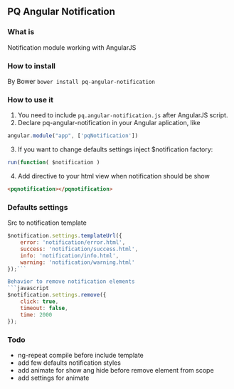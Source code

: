 ## PQ Angular Notification

### What is
Notification module working with AngularJS

### How to install

By Bower
`bower install pq-angular-notification`

### How to use it
1. You need to include  `pq.angular-notification.js` after AngularJS script.
2. Declare pq-angular-notification in your Angular aplication, like
```javascript
angular.module("app", ['pqNotification'])
```
3. If you want to change defaults settings inject $notification factory:
```javascript
run(function( $notification )
```
4. Add directive to your html view when notification should be show
```html
<pqnotification></pqnotification>
```

### Defaults settings
Src to notification template
```javascript
$notification.settings.templateUrl({
    error: 'notification/error.html',
    success: 'notification/success.html',
    info: 'notification/info.html',
    warning: 'notification/warning.html'
});```

Behavior to remove notification elements
```javascript
$notification.settings.remove({
    click: true,
    timeout: false,
    time: 2000
});
```

### Todo
  - ng-repeat compile before include template
  - add few defaults notification styles
  - add animate for show ang hide before remove element from scope
  - add settings for animate
